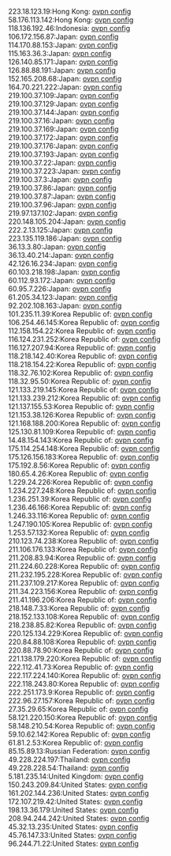 223.18.123.19:Hong Kong: [ovpn config](vpn/223_18_123_19.ovpn)  
58.176.113.142:Hong Kong: [ovpn config](vpn/58_176_113_142.ovpn)  
118.136.192.46:Indonesia: [ovpn config](vpn/118_136_192_46.ovpn)  
106.172.156.87:Japan: [ovpn config](vpn/106_172_156_87.ovpn)  
114.170.88.153:Japan: [ovpn config](vpn/114_170_88_153.ovpn)  
115.163.36.3:Japan: [ovpn config](vpn/115_163_36_3.ovpn)  
126.140.85.171:Japan: [ovpn config](vpn/126_140_85_171.ovpn)  
126.88.88.191:Japan: [ovpn config](vpn/126_88_88_191.ovpn)  
152.165.208.68:Japan: [ovpn config](vpn/152_165_208_68.ovpn)  
164.70.221.222:Japan: [ovpn config](vpn/164_70_221_222.ovpn)  
219.100.37.109:Japan: [ovpn config](vpn/219_100_37_109.ovpn)  
219.100.37.129:Japan: [ovpn config](vpn/219_100_37_129.ovpn)  
219.100.37.144:Japan: [ovpn config](vpn/219_100_37_144.ovpn)  
219.100.37.16:Japan: [ovpn config](vpn/219_100_37_16.ovpn)  
219.100.37.169:Japan: [ovpn config](vpn/219_100_37_169.ovpn)  
219.100.37.172:Japan: [ovpn config](vpn/219_100_37_172.ovpn)  
219.100.37.176:Japan: [ovpn config](vpn/219_100_37_176.ovpn)  
219.100.37.193:Japan: [ovpn config](vpn/219_100_37_193.ovpn)  
219.100.37.22:Japan: [ovpn config](vpn/219_100_37_22.ovpn)  
219.100.37.223:Japan: [ovpn config](vpn/219_100_37_223.ovpn)  
219.100.37.3:Japan: [ovpn config](vpn/219_100_37_3.ovpn)  
219.100.37.86:Japan: [ovpn config](vpn/219_100_37_86.ovpn)  
219.100.37.87:Japan: [ovpn config](vpn/219_100_37_87.ovpn)  
219.100.37.96:Japan: [ovpn config](vpn/219_100_37_96.ovpn)  
219.97.137.102:Japan: [ovpn config](vpn/219_97_137_102.ovpn)  
220.148.105.204:Japan: [ovpn config](vpn/220_148_105_204.ovpn)  
222.2.13.125:Japan: [ovpn config](vpn/222_2_13_125.ovpn)  
223.135.119.186:Japan: [ovpn config](vpn/223_135_119_186.ovpn)  
36.13.3.80:Japan: [ovpn config](vpn/36_13_3_80.ovpn)  
36.13.40.214:Japan: [ovpn config](vpn/36_13_40_214.ovpn)  
42.126.16.234:Japan: [ovpn config](vpn/42_126_16_234.ovpn)  
60.103.218.198:Japan: [ovpn config](vpn/60_103_218_198.ovpn)  
60.112.93.172:Japan: [ovpn config](vpn/60_112_93_172.ovpn)  
60.95.7.226:Japan: [ovpn config](vpn/60_95_7_226.ovpn)  
61.205.34.123:Japan: [ovpn config](vpn/61_205_34_123.ovpn)  
92.202.108.163:Japan: [ovpn config](vpn/92_202_108_163.ovpn)  
101.235.11.39:Korea Republic of: [ovpn config](vpn/101_235_11_39.ovpn)  
106.254.46.145:Korea Republic of: [ovpn config](vpn/106_254_46_145.ovpn)  
112.158.154.22:Korea Republic of: [ovpn config](vpn/112_158_154_22.ovpn)  
116.124.231.252:Korea Republic of: [ovpn config](vpn/116_124_231_252.ovpn)  
116.127.207.94:Korea Republic of: [ovpn config](vpn/116_127_207_94.ovpn)  
118.218.142.40:Korea Republic of: [ovpn config](vpn/118_218_142_40.ovpn)  
118.218.154.22:Korea Republic of: [ovpn config](vpn/118_218_154_22.ovpn)  
118.32.76.102:Korea Republic of: [ovpn config](vpn/118_32_76_102.ovpn)  
118.32.95.50:Korea Republic of: [ovpn config](vpn/118_32_95_50.ovpn)  
121.133.219.145:Korea Republic of: [ovpn config](vpn/121_133_219_145.ovpn)  
121.133.239.212:Korea Republic of: [ovpn config](vpn/121_133_239_212.ovpn)  
121.137.155.53:Korea Republic of: [ovpn config](vpn/121_137_155_53.ovpn)  
121.153.38.126:Korea Republic of: [ovpn config](vpn/121_153_38_126.ovpn)  
121.168.188.200:Korea Republic of: [ovpn config](vpn/121_168_188_200.ovpn)  
125.130.81.109:Korea Republic of: [ovpn config](vpn/125_130_81_109.ovpn)  
14.48.154.143:Korea Republic of: [ovpn config](vpn/14_48_154_143.ovpn)  
175.114.254.148:Korea Republic of: [ovpn config](vpn/175_114_254_148.ovpn)  
175.126.156.183:Korea Republic of: [ovpn config](vpn/175_126_156_183.ovpn)  
175.192.8.56:Korea Republic of: [ovpn config](vpn/175_192_8_56.ovpn)  
180.65.4.26:Korea Republic of: [ovpn config](vpn/180_65_4_26.ovpn)  
1.229.24.226:Korea Republic of: [ovpn config](vpn/1_229_24_226.ovpn)  
1.234.227.248:Korea Republic of: [ovpn config](vpn/1_234_227_248.ovpn)  
1.236.251.39:Korea Republic of: [ovpn config](vpn/1_236_251_39.ovpn)  
1.236.46.166:Korea Republic of: [ovpn config](vpn/1_236_46_166.ovpn)  
1.246.33.116:Korea Republic of: [ovpn config](vpn/1_246_33_116.ovpn)  
1.247.190.105:Korea Republic of: [ovpn config](vpn/1_247_190_105.ovpn)  
1.253.57.132:Korea Republic of: [ovpn config](vpn/1_253_57_132.ovpn)  
210.123.74.238:Korea Republic of: [ovpn config](vpn/210_123_74_238.ovpn)  
211.106.176.133:Korea Republic of: [ovpn config](vpn/211_106_176_133.ovpn)  
211.208.83.94:Korea Republic of: [ovpn config](vpn/211_208_83_94.ovpn)  
211.224.60.228:Korea Republic of: [ovpn config](vpn/211_224_60_228.ovpn)  
211.232.195.228:Korea Republic of: [ovpn config](vpn/211_232_195_228.ovpn)  
211.237.109.217:Korea Republic of: [ovpn config](vpn/211_237_109_217.ovpn)  
211.34.223.156:Korea Republic of: [ovpn config](vpn/211_34_223_156.ovpn)  
211.41.196.206:Korea Republic of: [ovpn config](vpn/211_41_196_206.ovpn)  
218.148.7.33:Korea Republic of: [ovpn config](vpn/218_148_7_33.ovpn)  
218.152.133.108:Korea Republic of: [ovpn config](vpn/218_152_133_108.ovpn)  
218.238.85.82:Korea Republic of: [ovpn config](vpn/218_238_85_82.ovpn)  
220.125.134.229:Korea Republic of: [ovpn config](vpn/220_125_134_229.ovpn)  
220.84.88.108:Korea Republic of: [ovpn config](vpn/220_84_88_108.ovpn)  
220.88.78.90:Korea Republic of: [ovpn config](vpn/220_88_78_90.ovpn)  
221.138.179.220:Korea Republic of: [ovpn config](vpn/221_138_179_220.ovpn)  
222.112.41.73:Korea Republic of: [ovpn config](vpn/222_112_41_73.ovpn)  
222.117.224.140:Korea Republic of: [ovpn config](vpn/222_117_224_140.ovpn)  
222.118.243.80:Korea Republic of: [ovpn config](vpn/222_118_243_80.ovpn)  
222.251.173.9:Korea Republic of: [ovpn config](vpn/222_251_173_9.ovpn)  
222.96.27.157:Korea Republic of: [ovpn config](vpn/222_96_27_157.ovpn)  
27.35.29.65:Korea Republic of: [ovpn config](vpn/27_35_29_65.ovpn)  
58.121.220.150:Korea Republic of: [ovpn config](vpn/58_121_220_150.ovpn)  
58.148.210.54:Korea Republic of: [ovpn config](vpn/58_148_210_54.ovpn)  
59.10.62.142:Korea Republic of: [ovpn config](vpn/59_10_62_142.ovpn)  
61.81.2.53:Korea Republic of: [ovpn config](vpn/61_81_2_53.ovpn)  
85.15.89.13:Russian Federation: [ovpn config](vpn/85_15_89_13.ovpn)  
49.228.224.197:Thailand: [ovpn config](vpn/49_228_224_197.ovpn)  
49.228.228.54:Thailand: [ovpn config](vpn/49_228_228_54.ovpn)  
5.181.235.14:United Kingdom: [ovpn config](vpn/5_181_235_14.ovpn)  
150.243.209.84:United States: [ovpn config](vpn/150_243_209_84.ovpn)  
161.202.144.236:United States: [ovpn config](vpn/161_202_144_236.ovpn)  
172.107.219.42:United States: [ovpn config](vpn/172_107_219_42.ovpn)  
198.13.36.179:United States: [ovpn config](vpn/198_13_36_179.ovpn)  
208.94.244.242:United States: [ovpn config](vpn/208_94_244_242.ovpn)  
45.32.13.235:United States: [ovpn config](vpn/45_32_13_235.ovpn)  
45.76.147.33:United States: [ovpn config](vpn/45_76_147_33.ovpn)  
96.244.71.22:United States: [ovpn config](vpn/96_244_71_22.ovpn)  
